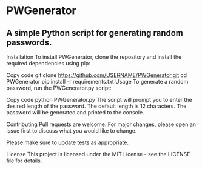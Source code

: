 # PWGenerator
## A simple Python script for generating random passwords.

Installation
To install PWGenerator, clone the repository and install the required dependencies using pip:

Copy code
git clone https://github.com/USERNAME/PWGenerator.git
cd PWGenerator
pip install -r requirements.txt
Usage
To generate a random password, run the PWGenerator.py script:

Copy code
python PWGenerator.py
The script will prompt you to enter the desired length of the password. The default length is 12 characters. The password will be generated and printed to the console.

Contributing
Pull requests are welcome. For major changes, please open an issue first to discuss what you would like to change.

Please make sure to update tests as appropriate.

License
This project is licensed under the MIT License - see the LICENSE file for details.

